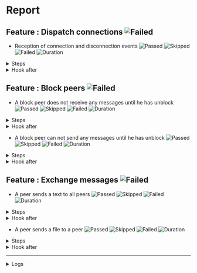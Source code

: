 # Report

## Feature : Dispatch connections ![Failed](https://img.shields.io/badge/Failed-red)

- Reception of connection and disconnection events ![Passed](https://img.shields.io/badge/2-Passed-green) ![Skipped](https://img.shields.io/badge/0-Skipped-yellow) ![Failed](https://img.shields.io/badge/1-Failed-red) ![Duration](https://img.shields.io/badge/18s-227ms-blue)

<details>
<summary>Steps</summary>

  - the following peers are started (line 4) ![Passed](https://img.shields.io/badge/Passed-green) ![Duration](https://img.shields.io/badge/5s-174ms-blue)
  - the peer "P1" connects to "P0" (line 10) ![Passed](https://img.shields.io/badge/Passed-green) ![Duration](https://img.shields.io/badge/6s-9ms-blue)
  - the peer "P0" receives (line 11) ![Failed](https://img.shields.io/badge/Failed-red) ![Duration](https://img.shields.io/badge/7s-43ms-blue)

```
Matched: tests/steps/mod.rs:93:1
Step panicked. Captured output: Peer P0 is not connected with P1
```
</details>



<details>
<summary>Hook after</summary>

- ![Passed](https://img.shields.io/badge/Passed-green) ![Duration](https://img.shields.io/badge/0s-417ms-blue)
</details>



## Feature : Block peers ![Failed](https://img.shields.io/badge/Failed-red)

- A block peer does not receive any messages until he has unblock ![Passed](https://img.shields.io/badge/2-Passed-green) ![Skipped](https://img.shields.io/badge/0-Skipped-yellow) ![Failed](https://img.shields.io/badge/1-Failed-red) ![Duration](https://img.shields.io/badge/17s-598ms-blue)

<details>
<summary>Steps</summary>

  - the following peers are started (line 4) ![Passed](https://img.shields.io/badge/Passed-green) ![Duration](https://img.shields.io/badge/5s-176ms-blue)
  - the peer "P1" connects to "P0" (line 9) ![Passed](https://img.shields.io/badge/Passed-green) ![Duration](https://img.shields.io/badge/3s-3ms-blue)
  - the peer "P1" receives (line 10) ![Failed](https://img.shields.io/badge/Failed-red) ![Duration](https://img.shields.io/badge/9s-418ms-blue)

```
Matched: tests/steps/mod.rs:93:1
Step panicked. Captured output: Peer P1 is not connected with P0
```
</details>



<details>
<summary>Hook after</summary>

- ![Passed](https://img.shields.io/badge/Passed-green) ![Duration](https://img.shields.io/badge/1s-42ms-blue)
</details>


- A block peer can not send any messages until he has unblock ![Passed](https://img.shields.io/badge/2-Passed-green) ![Skipped](https://img.shields.io/badge/0-Skipped-yellow) ![Failed](https://img.shields.io/badge/1-Failed-red) ![Duration](https://img.shields.io/badge/17s-910ms-blue)

<details>
<summary>Steps</summary>

  - the following peers are started (line 48) ![Passed](https://img.shields.io/badge/Passed-green) ![Duration](https://img.shields.io/badge/5s-173ms-blue)
  - the peer "P1" connects to "P0" (line 53) ![Passed](https://img.shields.io/badge/Passed-green) ![Duration](https://img.shields.io/badge/9s-7ms-blue)
  - the peer "P1" receives (line 54) ![Failed](https://img.shields.io/badge/Failed-red) ![Duration](https://img.shields.io/badge/3s-729ms-blue)

```
Matched: tests/steps/mod.rs:93:1
Step panicked. Captured output: Peer P1 is not connected with P0
```
</details>



<details>
<summary>Hook after</summary>

- ![Passed](https://img.shields.io/badge/Passed-green) ![Duration](https://img.shields.io/badge/0s-729ms-blue)
</details>



## Feature : Exchange messages ![Failed](https://img.shields.io/badge/Failed-red)

- A peer sends a text to all peers ![Passed](https://img.shields.io/badge/4-Passed-green) ![Skipped](https://img.shields.io/badge/0-Skipped-yellow) ![Failed](https://img.shields.io/badge/1-Failed-red) ![Duration](https://img.shields.io/badge/21s-641ms-blue)

<details>
<summary>Steps</summary>

  - the following peers are started (line 4) ![Passed](https://img.shields.io/badge/Passed-green) ![Duration](https://img.shields.io/badge/5s-173ms-blue)
  - the peer "P1" connects to "P0" (line 10) ![Passed](https://img.shields.io/badge/Passed-green) ![Duration](https://img.shields.io/badge/12s-6ms-blue)
  - the peer "P0" receives (line 11) ![Passed](https://img.shields.io/badge/Passed-green) ![Duration](https://img.shields.io/badge/1s-456ms-blue)
  - the peer "P2" connects to "P0" (line 14) ![Passed](https://img.shields.io/badge/Passed-green) ![Duration](https://img.shields.io/badge/0s-2ms-blue)
  - the peer "P0" receives (line 15) ![Failed](https://img.shields.io/badge/Failed-red) ![Duration](https://img.shields.io/badge/3s-2ms-blue)

```
Matched: tests/steps/mod.rs:93:1
Step panicked. Captured output: Peer P0 is not connected with P2
```
</details>



<details>
<summary>Hook after</summary>

- ![Passed](https://img.shields.io/badge/Passed-green) ![Duration](https://img.shields.io/badge/0s-414ms-blue)
</details>


- A peer sends a file to a peer ![Passed](https://img.shields.io/badge/2-Passed-green) ![Skipped](https://img.shields.io/badge/0-Skipped-yellow) ![Failed](https://img.shields.io/badge/1-Failed-red) ![Duration](https://img.shields.io/badge/17s-178ms-blue)

<details>
<summary>Steps</summary>

  - the following peers are started (line 44) ![Passed](https://img.shields.io/badge/Passed-green) ![Duration](https://img.shields.io/badge/5s-170ms-blue)
  - the peer "P1" connects to "P0" (line 50) ![Passed](https://img.shields.io/badge/Passed-green) ![Duration](https://img.shields.io/badge/0s-3ms-blue)
  - the peer "P0" receives (line 51) ![Failed](https://img.shields.io/badge/Failed-red) ![Duration](https://img.shields.io/badge/12s-5ms-blue)

```
Matched: tests/steps/mod.rs:93:1
Step panicked. Captured output: Peer P0 is not connected with P1
```
</details>



<details>
<summary>Hook after</summary>

- ![Passed](https://img.shields.io/badge/Passed-green) ![Duration](https://img.shields.io/badge/1s-456ms-blue)
</details>


---


<details>
<summary>Logs</summary>

```
2023-10-07T18:19:26.640836Z  INFO rudp2plib::thread: Peer started on port 9000.    
2023-10-07T18:19:26.929412Z  INFO rudp2plib::thread: Peer started on port 9001.    
2023-10-07T18:19:27.128950Z  INFO rudp2plib::thread: Peer started on port 9002.    
2023-10-07T18:19:27.505523Z  INFO rudp2plib::thread: Peer started on port 9003.    
2023-10-07T18:19:27.732823Z  INFO rudp2plib::thread: Peer started on port 9100.    
2023-10-07T18:19:27.915825Z  INFO rudp2plib::thread: Peer started on port 9101.    
2023-10-07T18:19:28.207530Z  INFO rudp2plib::thread: Peer started on port 9102.    
2023-10-07T18:19:28.376876Z  INFO rudp2plib::thread: Peer started on port 9200.    
2023-10-07T18:19:28.707344Z  INFO rudp2plib::thread: Peer started on port 9201.    
2023-10-07T18:19:29.133186Z  INFO rudp2plib::thread: Peer started on port 9202.    
2023-10-07T18:19:29.346899Z  INFO rudp2plib::thread: Peer started on port 9300.    
2023-10-07T18:19:29.472044Z  INFO rudp2plib::thread: Peer started on port 9301.    
2023-10-07T18:19:29.770350Z  INFO rudp2plib::thread: Peer started on port 9302.    
2023-10-07T18:19:30.340636Z  INFO rudp2plib::thread: Peer started on port 9303.    
2023-10-07T18:19:30.716870Z  INFO rudp2plib::thread: Peer started on port 9400.    
2023-10-07T18:19:30.999127Z  INFO rudp2plib::thread: Peer started on port 9401.    
2023-10-07T18:19:31.149584Z  INFO rudp2plib::thread: Peer started on port 9402.    
2023-10-07T18:19:31.498898Z  INFO rudp2plib::thread: Peer started on port 9403.    
2023-10-07T18:19:43.522084Z  INFO rudp2plib::thread: Peer stopped on port 9400.    
2023-10-07T18:19:43.618324Z  INFO rudp2plib::thread: Peer stopped on port 9403.    
2023-10-07T18:19:43.722172Z  INFO rudp2plib::thread: Peer stopped on port 9401.    
2023-10-07T18:19:43.833454Z  INFO rudp2plib::thread: Peer stopped on port 9402.    
2023-10-07T18:19:43.929753Z  INFO rudp2plib::thread: Peer stopped on port 9102.    
2023-10-07T18:19:44.034810Z  INFO rudp2plib::thread: Peer stopped on port 9100.    
2023-10-07T18:19:44.137985Z  INFO rudp2plib::thread: Peer stopped on port 9101.    
2023-10-07T18:19:44.244406Z  INFO rudp2plib::thread: Peer stopped on port 9200.    
2023-10-07T18:19:44.348672Z  INFO rudp2plib::thread: Peer stopped on port 9202.    
2023-10-07T18:19:44.452896Z  INFO rudp2plib::thread: Peer stopped on port 9201.    
2023-10-07T18:19:44.556057Z  INFO rudp2plib::thread: Peer stopped on port 9003.    
2023-10-07T18:19:44.658747Z  INFO rudp2plib::thread: Peer stopped on port 9001.    
2023-10-07T18:19:44.763512Z  INFO rudp2plib::thread: Peer stopped on port 9002.    
2023-10-07T18:19:44.870211Z  INFO rudp2plib::thread: Peer stopped on port 9000.    
2023-10-07T18:19:47.974506Z  INFO rudp2plib::thread: Peer stopped on port 9303.    
2023-10-07T18:19:48.080759Z  INFO rudp2plib::thread: Peer stopped on port 9301.    
2023-10-07T18:19:48.183168Z  INFO rudp2plib::thread: Peer stopped on port 9300.    
2023-10-07T18:19:48.285679Z  INFO rudp2plib::thread: Peer stopped on port 9302.    
2023-10-07T18:19:26.640836Z  INFO rudp2plib::thread: Peer started on port 9000.    
2023-10-07T18:19:26.929412Z  INFO rudp2plib::thread: Peer started on port 9001.    
2023-10-07T18:19:27.128950Z  INFO rudp2plib::thread: Peer started on port 9002.    
2023-10-07T18:19:27.505523Z  INFO rudp2plib::thread: Peer started on port 9003.    
2023-10-07T18:19:27.732823Z  INFO rudp2plib::thread: Peer started on port 9100.    
2023-10-07T18:19:27.915825Z  INFO rudp2plib::thread: Peer started on port 9101.    
2023-10-07T18:19:28.207530Z  INFO rudp2plib::thread: Peer started on port 9102.    
2023-10-07T18:19:28.376876Z  INFO rudp2plib::thread: Peer started on port 9200.    
2023-10-07T18:19:28.707344Z  INFO rudp2plib::thread: Peer started on port 9201.    
2023-10-07T18:19:29.133186Z  INFO rudp2plib::thread: Peer started on port 9202.    
2023-10-07T18:19:29.346899Z  INFO rudp2plib::thread: Peer started on port 9300.    
2023-10-07T18:19:29.472044Z  INFO rudp2plib::thread: Peer started on port 9301.    
2023-10-07T18:19:29.770350Z  INFO rudp2plib::thread: Peer started on port 9302.    
2023-10-07T18:19:30.340636Z  INFO rudp2plib::thread: Peer started on port 9303.    
2023-10-07T18:19:30.716870Z  INFO rudp2plib::thread: Peer started on port 9400.    
2023-10-07T18:19:30.999127Z  INFO rudp2plib::thread: Peer started on port 9401.    
2023-10-07T18:19:31.149584Z  INFO rudp2plib::thread: Peer started on port 9402.    
2023-10-07T18:19:31.498898Z  INFO rudp2plib::thread: Peer started on port 9403.    
2023-10-07T18:19:43.522084Z  INFO rudp2plib::thread: Peer stopped on port 9400.    
2023-10-07T18:19:43.618324Z  INFO rudp2plib::thread: Peer stopped on port 9403.    
2023-10-07T18:19:43.722172Z  INFO rudp2plib::thread: Peer stopped on port 9401.    
2023-10-07T18:19:43.833454Z  INFO rudp2plib::thread: Peer stopped on port 9402.    
2023-10-07T18:19:43.929753Z  INFO rudp2plib::thread: Peer stopped on port 9102.    
2023-10-07T18:19:44.034810Z  INFO rudp2plib::thread: Peer stopped on port 9100.    
2023-10-07T18:19:44.137985Z  INFO rudp2plib::thread: Peer stopped on port 9101.    
2023-10-07T18:19:44.244406Z  INFO rudp2plib::thread: Peer stopped on port 9200.    
2023-10-07T18:19:44.348672Z  INFO rudp2plib::thread: Peer stopped on port 9202.    
2023-10-07T18:19:44.452896Z  INFO rudp2plib::thread: Peer stopped on port 9201.    
2023-10-07T18:19:44.556057Z  INFO rudp2plib::thread: Peer stopped on port 9003.    
2023-10-07T18:19:44.658747Z  INFO rudp2plib::thread: Peer stopped on port 9001.    
2023-10-07T18:19:44.763512Z  INFO rudp2plib::thread: Peer stopped on port 9002.    
2023-10-07T18:19:44.870211Z  INFO rudp2plib::thread: Peer stopped on port 9000.    
2023-10-07T18:19:26.640836Z  INFO rudp2plib::thread: Peer started on port 9000.    
2023-10-07T18:19:26.929412Z  INFO rudp2plib::thread: Peer started on port 9001.    
2023-10-07T18:19:27.128950Z  INFO rudp2plib::thread: Peer started on port 9002.    
2023-10-07T18:19:27.505523Z  INFO rudp2plib::thread: Peer started on port 9003.    
2023-10-07T18:19:27.732823Z  INFO rudp2plib::thread: Peer started on port 9100.    
2023-10-07T18:19:27.915825Z  INFO rudp2plib::thread: Peer started on port 9101.    
2023-10-07T18:19:28.207530Z  INFO rudp2plib::thread: Peer started on port 9102.    
2023-10-07T18:19:28.376876Z  INFO rudp2plib::thread: Peer started on port 9200.    
2023-10-07T18:19:28.707344Z  INFO rudp2plib::thread: Peer started on port 9201.    
2023-10-07T18:19:29.133186Z  INFO rudp2plib::thread: Peer started on port 9202.    
2023-10-07T18:19:29.346899Z  INFO rudp2plib::thread: Peer started on port 9300.    
2023-10-07T18:19:29.472044Z  INFO rudp2plib::thread: Peer started on port 9301.    
2023-10-07T18:19:29.770350Z  INFO rudp2plib::thread: Peer started on port 9302.    
2023-10-07T18:19:30.340636Z  INFO rudp2plib::thread: Peer started on port 9303.    
2023-10-07T18:19:30.716870Z  INFO rudp2plib::thread: Peer started on port 9400.    
2023-10-07T18:19:30.999127Z  INFO rudp2plib::thread: Peer started on port 9401.    
2023-10-07T18:19:31.149584Z  INFO rudp2plib::thread: Peer started on port 9402.    
2023-10-07T18:19:31.498898Z  INFO rudp2plib::thread: Peer started on port 9403.    
2023-10-07T18:19:43.522084Z  INFO rudp2plib::thread: Peer stopped on port 9400.    
2023-10-07T18:19:43.618324Z  INFO rudp2plib::thread: Peer stopped on port 9403.    
2023-10-07T18:19:43.722172Z  INFO rudp2plib::thread: Peer stopped on port 9401.    
2023-10-07T18:19:43.833454Z  INFO rudp2plib::thread: Peer stopped on port 9402.    
2023-10-07T18:19:43.929753Z  INFO rudp2plib::thread: Peer stopped on port 9102.    
2023-10-07T18:19:44.034810Z  INFO rudp2plib::thread: Peer stopped on port 9100.    
2023-10-07T18:19:44.137985Z  INFO rudp2plib::thread: Peer stopped on port 9101.    
2023-10-07T18:19:44.244406Z  INFO rudp2plib::thread: Peer stopped on port 9200.    
2023-10-07T18:19:44.348672Z  INFO rudp2plib::thread: Peer stopped on port 9202.    
2023-10-07T18:19:44.452896Z  INFO rudp2plib::thread: Peer stopped on port 9201.    
2023-10-07T18:19:44.556057Z  INFO rudp2plib::thread: Peer stopped on port 9003.    
2023-10-07T18:19:44.658747Z  INFO rudp2plib::thread: Peer stopped on port 9001.    
2023-10-07T18:19:44.763512Z  INFO rudp2plib::thread: Peer stopped on port 9002.    
2023-10-07T18:19:44.870211Z  INFO rudp2plib::thread: Peer stopped on port 9000.    
2023-10-07T18:19:26.640836Z  INFO rudp2plib::thread: Peer started on port 9000.    
2023-10-07T18:19:26.929412Z  INFO rudp2plib::thread: Peer started on port 9001.    
2023-10-07T18:19:27.128950Z  INFO rudp2plib::thread: Peer started on port 9002.    
2023-10-07T18:19:27.505523Z  INFO rudp2plib::thread: Peer started on port 9003.    
2023-10-07T18:19:27.732823Z  INFO rudp2plib::thread: Peer started on port 9100.    
2023-10-07T18:19:27.915825Z  INFO rudp2plib::thread: Peer started on port 9101.    
2023-10-07T18:19:28.207530Z  INFO rudp2plib::thread: Peer started on port 9102.    
2023-10-07T18:19:28.376876Z  INFO rudp2plib::thread: Peer started on port 9200.    
2023-10-07T18:19:28.707344Z  INFO rudp2plib::thread: Peer started on port 9201.    
2023-10-07T18:19:29.133186Z  INFO rudp2plib::thread: Peer started on port 9202.    
2023-10-07T18:19:29.346899Z  INFO rudp2plib::thread: Peer started on port 9300.    
2023-10-07T18:19:29.472044Z  INFO rudp2plib::thread: Peer started on port 9301.    
2023-10-07T18:19:29.770350Z  INFO rudp2plib::thread: Peer started on port 9302.    
2023-10-07T18:19:30.340636Z  INFO rudp2plib::thread: Peer started on port 9303.    
2023-10-07T18:19:30.716870Z  INFO rudp2plib::thread: Peer started on port 9400.    
2023-10-07T18:19:30.999127Z  INFO rudp2plib::thread: Peer started on port 9401.    
2023-10-07T18:19:31.149584Z  INFO rudp2plib::thread: Peer started on port 9402.    
2023-10-07T18:19:31.498898Z  INFO rudp2plib::thread: Peer started on port 9403.    
2023-10-07T18:19:43.522084Z  INFO rudp2plib::thread: Peer stopped on port 9400.    
2023-10-07T18:19:43.618324Z  INFO rudp2plib::thread: Peer stopped on port 9403.    
2023-10-07T18:19:43.722172Z  INFO rudp2plib::thread: Peer stopped on port 9401.    
2023-10-07T18:19:43.833454Z  INFO rudp2plib::thread: Peer stopped on port 9402.    
2023-10-07T18:19:43.929753Z  INFO rudp2plib::thread: Peer stopped on port 9102.    
2023-10-07T18:19:44.034810Z  INFO rudp2plib::thread: Peer stopped on port 9100.    
2023-10-07T18:19:44.137985Z  INFO rudp2plib::thread: Peer stopped on port 9101.    
2023-10-07T18:19:44.244406Z  INFO rudp2plib::thread: Peer stopped on port 9200.    
2023-10-07T18:19:44.348672Z  INFO rudp2plib::thread: Peer stopped on port 9202.    
2023-10-07T18:19:44.452896Z  INFO rudp2plib::thread: Peer stopped on port 9201.    
2023-10-07T18:19:44.556057Z  INFO rudp2plib::thread: Peer stopped on port 9003.    
2023-10-07T18:19:44.658747Z  INFO rudp2plib::thread: Peer stopped on port 9001.    
2023-10-07T18:19:44.763512Z  INFO rudp2plib::thread: Peer stopped on port 9002.    
2023-10-07T18:19:44.870211Z  INFO rudp2plib::thread: Peer stopped on port 9000.    
2023-10-07T18:19:47.974506Z  INFO rudp2plib::thread: Peer stopped on port 9303.    
2023-10-07T18:19:48.080759Z  INFO rudp2plib::thread: Peer stopped on port 9301.    
2023-10-07T18:19:48.183168Z  INFO rudp2plib::thread: Peer stopped on port 9300.    
2023-10-07T18:19:48.285679Z  INFO rudp2plib::thread: Peer stopped on port 9302.    
2023-10-07T18:19:26.640836Z  INFO rudp2plib::thread: Peer started on port 9000.    
2023-10-07T18:19:26.929412Z  INFO rudp2plib::thread: Peer started on port 9001.    
2023-10-07T18:19:27.128950Z  INFO rudp2plib::thread: Peer started on port 9002.    
2023-10-07T18:19:27.505523Z  INFO rudp2plib::thread: Peer started on port 9003.    
2023-10-07T18:19:27.732823Z  INFO rudp2plib::thread: Peer started on port 9100.    
2023-10-07T18:19:27.915825Z  INFO rudp2plib::thread: Peer started on port 9101.    
2023-10-07T18:19:28.207530Z  INFO rudp2plib::thread: Peer started on port 9102.    
2023-10-07T18:19:28.376876Z  INFO rudp2plib::thread: Peer started on port 9200.    
2023-10-07T18:19:28.707344Z  INFO rudp2plib::thread: Peer started on port 9201.    
2023-10-07T18:19:29.133186Z  INFO rudp2plib::thread: Peer started on port 9202.    
2023-10-07T18:19:29.346899Z  INFO rudp2plib::thread: Peer started on port 9300.    
2023-10-07T18:19:29.472044Z  INFO rudp2plib::thread: Peer started on port 9301.    
2023-10-07T18:19:29.770350Z  INFO rudp2plib::thread: Peer started on port 9302.    
2023-10-07T18:19:30.340636Z  INFO rudp2plib::thread: Peer started on port 9303.    
2023-10-07T18:19:30.716870Z  INFO rudp2plib::thread: Peer started on port 9400.    
2023-10-07T18:19:30.999127Z  INFO rudp2plib::thread: Peer started on port 9401.    
2023-10-07T18:19:31.149584Z  INFO rudp2plib::thread: Peer started on port 9402.    
2023-10-07T18:19:31.498898Z  INFO rudp2plib::thread: Peer started on port 9403.    
2023-10-07T18:19:43.522084Z  INFO rudp2plib::thread: Peer stopped on port 9400.    
2023-10-07T18:19:43.618324Z  INFO rudp2plib::thread: Peer stopped on port 9403.    
2023-10-07T18:19:43.722172Z  INFO rudp2plib::thread: Peer stopped on port 9401.    
2023-10-07T18:19:43.833454Z  INFO rudp2plib::thread: Peer stopped on port 9402.    
2023-10-07T18:19:43.929753Z  INFO rudp2plib::thread: Peer stopped on port 9102.    
2023-10-07T18:19:44.034810Z  INFO rudp2plib::thread: Peer stopped on port 9100.    
2023-10-07T18:19:44.137985Z  INFO rudp2plib::thread: Peer stopped on port 9101.    
2023-10-07T18:19:44.244406Z  INFO rudp2plib::thread: Peer stopped on port 9200.    
2023-10-07T18:19:44.348672Z  INFO rudp2plib::thread: Peer stopped on port 9202.    
2023-10-07T18:19:44.452896Z  INFO rudp2plib::thread: Peer stopped on port 9201.    
2023-10-07T18:19:44.556057Z  INFO rudp2plib::thread: Peer stopped on port 9003.    
2023-10-07T18:19:44.658747Z  INFO rudp2plib::thread: Peer stopped on port 9001.    
2023-10-07T18:19:44.763512Z  INFO rudp2plib::thread: Peer stopped on port 9002.    
2023-10-07T18:19:44.870211Z  INFO rudp2plib::thread: Peer stopped on port 9000.    

```
</details>

